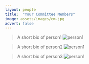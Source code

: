 ```yaml
---
layout: people
title:  "Your Committee Members"
image: assets/images/cm.jpg
advert: false
---
```


>A short bio of person1 
![person1]({{site.baseurl}}/assets/images/cm.jpg)

>A short bio of person2 
![person1]({{site.baseurl}}/assets/images/cm.jpg)

>A short bio of person3 
![person1]({{site.baseurl}}/assets/images/cm.jpg)

